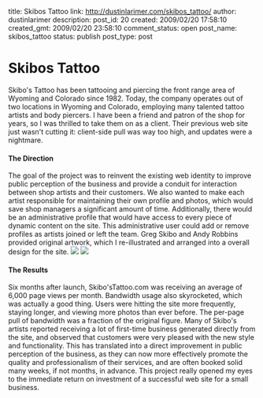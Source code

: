 title: Skibos Tattoo
link: http://dustinlarimer.com/skibos_tattoo/
author: dustinlarimer
description: 
post_id: 20
created: 2009/02/20 17:58:10
created_gmt: 2009/02/20 23:58:10
comment_status: open
post_name: skibos_tattoo
status: publish
post_type: post

# Skibos Tattoo

Skibo's Tattoo has been tattooing and piercing the front range area of Wyoming and Colorado since 1982. Today, the company operates out of two locations in Wyoming and Colorado, employing many talented tattoo artists and body piercers. I have been a friend and patron of the shop for years, so I was thrilled to take them on as a client. Their previous web site just wasn't cutting it: client-side pull was way too high, and updates were a nightmare. 

#### The Direction

The goal of the project was to reinvent the existing web identity to improve public perception of the business and provide a conduit for interaction between shop artists and their customers. We also wanted to make each artist responsible for maintaining their own profile and photos, which would save shop managers a significant amount of time. Additionally, there would be an administrative profile that would have access to every piece of dynamic content on the site. This administrative user could add or remove profiles as artists joined or left the team. Greg Skibo and Andy Robbins provided original artwork, which I re-illustrated and arranged into a overall design for the site. ![](http://farm5.static.flickr.com/4083/5008206373_49a183727a_m.jpg) ![](http://farm5.static.flickr.com/4089/5008813062_278be1f968_m.jpg)

#### The Results

Six months after launch, Skibo'sTattoo.com was receiving an average of 6,000 page views per month. Bandwidth usage also skyrocketed, which was actually a good thing. Users were hitting the site more frequently, staying longer, and viewing more photos than ever before. The per-page pull of bandwidth was a fraction of the original figure. Many of Skibo's artists reported receiving a lot of first-time business generated directly from the site, and observed that customers were very pleased with the new style and functionality. This has translated into a direct improvement in public perception of the business, as they can now more effectively promote the quality and professionalism of their services, and are often booked solid many weeks, if not months, in advance. This project really opened my eyes to the immediate return on investment of a successful web site for a small business.